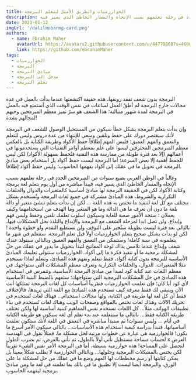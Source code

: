 ```yaml
---
title: الخوارزميات والطريق اﻷمثل لتعلم البرمجة
description: البرمجة بدون شغف تفقد رونقها، وإن كانت بدايتك خطأ سيكون من المستحيل الوصول للشغف، وغالباً في الوطن العربي يضيع سنوات من المبرمجين الجدد في رحلة تعلمهم بسبب اﻹتجاه والمسار الخاطئ الذي يسير فيه
date: 2021-01-12
imgUrl: '/dalilmobarmg-card.png'
authors:
  - name: Ebrahim Maher
    avatarUrl: https://avatars2.githubusercontent.com/u/44779868?s=460&u=8c86377de086dde8ca546f6c674b4df0cad97e4c&v=4
    link: https://github.com/ebrahimMaher
tags:
  - الخوارزميات
  - البرمجة
  - مبادئ البرمجة
  - مدخل إلى البرمجة
  - تعلم البرمجة
---
```


البرمجة بدون شغف تفقد رونقها، هذه حقيقة اكتشفتها عندما بدأت بالعمل في عدة مجالات خارج البرمجة لم أطِقْ العمل لساعات في نفس الوقت الذي أستمتع فيه بالعمل في البرمجة لمدة شهور متتالية؛ هذا الشغف هو سرّ تميز معظم المبرمجين وحبهم لمجالهم بشدة!

وإن بدأت بتعلم البرمجة بشكل خطأ سيكون من المستحيل الوصول للشغف في البرمجة ﻷنك سيقتصر دورك على حفظ وتلقين وسعي للإنتهاء من عدة دروس وليس للتعلم والتعمق والفهم العميق؛ فليس المهم إطلاقاً حفظ اﻷكواد وطريقة الكتابة بل بالعكس معظم المبرمجين المحترفين ليسوا على علم بمعظم أوامر التقنيات التي يستخدمونها في أعمالهم (إلا بعد فترة طويلة من ممارسة هذه التقنية فتُحفظ بسهولة اﻷكواد) لكن ليس للحفظ أهمية إلا بعض السرعة؛ أما البرمجة ليست حفظ أكواد بل استخدام بعض مبادئ البرمجة في تحويل ما في عقلك إلى أكواد يفهمها الحاسوب؛ وليس حفظ أكواد إطلاقاً.

وغالباً في الوطن العربي يضيع سنوات من المبرمجين الجدد في رحلة تعلمهم بسبب اﻹتجاه والمسار الخاطئ الذي يسير فيه، فيبدأ مباشرة من أول يوم بتعلم لغة برمجة وكتابة اﻷكواد لكن في الحقيقة البرمجة لها مبادئ أساسية كالمتغيرات والدوال والحلقات التكرارية والشروط، هذه المبادئ مشتركة في جميع لغات البرمجة وتُستخدم بشكل مختلف مع كل لغة لتنفيذ ما تختص به هذه اللغة ... لكن إن بدأت بتعلم تنشئ متغير أو دالة بلغة ما دون أن تعرف ما هي الدالة وما هو المتغير وما الهدف من استخدامهما وكيف يعملان ؛ ستجد اﻷمور صعبة للغاية وسيكون اسلوب تعلمك تلقين وحفظ وليس فهم وإبداع، ولن تصل ابدا لمرحلة الشغف مع البرمجة واﻹبداع والتلذذ بحل المشكلات فيها، بالتالي بعد فترة ليست بطويلة ستُجبر على التوقف ولن تستطيع التقدم ولو خطوة واحدة ! 
لكن لو بدأت بشكل صحيح بتعلم الخوارزميات أولاً قبل تعلم البرمجة، ستتعلم في شهر ما يتعلمونه في سنة كاملة! وستتمكن من التعمق والفهم العميق وبالتالي سيتولد عندك شغف وإبداع عندما تلامس يداك لوحة المفاتيح لتبدأ بتحويل ما يدور في عقلك من حلّ لمشكلة برمجية ما أو تنفيذ فكرة ما إلى أكواد.
الخوارزميات ستتولى تعليمك المبادئ اﻷساسية للبرمجة بدون كتابة أكواد، فقط تتعلم وتفهم هذه المبادئ، وتتعلم لماذا نستخدم مثلا المتغيرات، الدوال، والحلقات التكرارية وتعرف معظم المشكلات التي ستواجهك في معظم اللغات عند كتابة كود لمبدأ من مبادئ البرمجة اﻷساسية، وتتمرس في استخدام هذه المبادئ في حل المشكلات البرمجية التي ستواجهك؛ ستفهم بالضبط البنية اﻷساسية ﻷي كود أيا كان؛ 
فإن تعلمت الخوارزميات فتقريباً أساسيات كل لغات البرمجة تمتلكها أنت اﻵن ويتبقى لك فقط معرفة كيف تستخدم هذه المبادئ مع اللغة التي تريدها، فاﻹختلاف فقط أن كل لغة لها طريقة في الكتابة، ولها مجالات استخدام... فهناك لغات تُستخدم في تحريك اﻵلات وهناك لغات تختص بالمواقع وصفحات الويب وهناك لغات تُستخدم في بناء تطبيقات الهواتف مثلاً... كل اللغات تستخدم نفس المفاهيم كبنية أساسية لها ولكن تختلف طريقة الكتابة فقط... بالتالي ما ستتعلمه عند بدء تعلم أي لغة سيكون هو طريقة الكتابة في أيام ... وليس سنوات! ثم ستبدأ مباشرة في التعمق في اللغة ﻷنك ستكون تعلمت أساسياتها، فتبدأ بدراسة كيفية استخدام هذه اﻷساسيات... بالتالي سيكون اﻷمر أسرع ما يكون!
فالخوارزمية هي عبارة عن خطوات مرتبة لحل مشكلة ما، فمثلاً تقول في الهندسة لحساب مساحة مستطيل نأتي أولاً بالطول، ثم نأتي بالعرض، ثم نضرب الطول x العرض لنحصل على المساحة! هذه خوارزمية بسيطة، أما في البرمجة اﻷمر نفس الشيء تقريباً لكن يختص بالمشكلات البرمجية وحلولها...
وبالتالي الخوارزمية لا تطلب شكلاً معيناً بل يمكن كتابتها أو رسم مخططات لها المهم وضع ما في عقلك من حل لمشكلة ما على الورق، والبرمجة أيضا ليست إلا تطبيق ما في بالك بما تعلمته في لغة ما ومن مبادئ برمجية ليفهمه الحاسوب.
